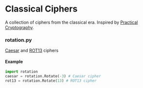 # Classical Ciphers
A collection of ciphers from the classical era. Inspired by [Practical Cryptography](https://practicalcryptography.com/ciphers/classical-era).

### rotation.py
[Caesar](https://en.wikipedia.org/wiki/Caesar_cipher) and [ROT13](https://en.wikipedia.org/wiki/ROT13) ciphers

#### Example
```python
import rotation
caesar = rotation.Rotate(-3) # Caesar cipher
rot13 = rotation.Rotate(13) # ROT13 cipher
```